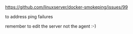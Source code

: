 
https://github.com/linuxserver/docker-smokeping/issues/99

to address ping failures

remember to edit the server not the agent :-)
